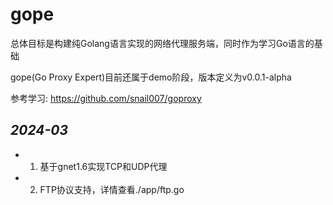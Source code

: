 # gope

总体目标是构建纯Golang语言实现的网络代理服务端，同时作为学习Go语言的基础

gope(Go Proxy Expert)目前还属于demo阶段，版本定义为v0.0.1-alpha

参考学习: https://github.com/snail007/goproxy

## _2024-03_
* 1. 基于gnet1.6实现TCP和UDP代理
* 2. FTP协议支持，详情查看./app/ftp.go


